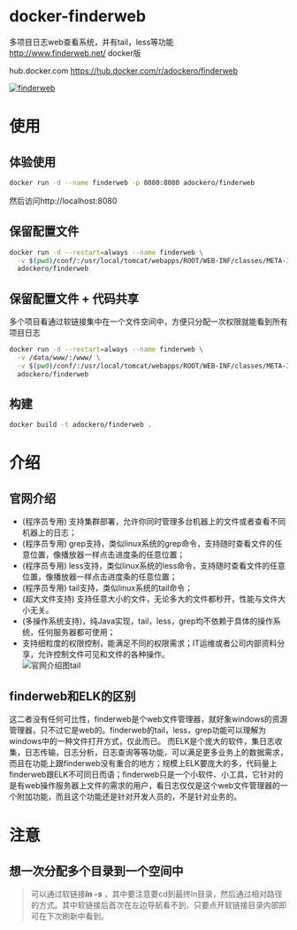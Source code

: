 # docker-finderweb
多项目日志web查看系统，并有tail，less等功能  
http://www.finderweb.net/    docker版

hub.docker.com
https://hub.docker.com/r/adockero/finderweb


[![finderweb](http://dockeri.co/image/adockero/finderweb)](https://hub.docker.com/r/adockero/finderweb)

# 使用

## 体验使用
```bash
docker run -d --name finderweb -p 8080:8080 adockero/finderweb
```
然后访问http://localhost:8080

## 保留配置文件
```bash
docker run -d --restart=always --name finderweb \
  -v $(pwd)/conf/:/usr/local/tomcat/webapps/ROOT/WEB-INF/classes/META-INF/conf/ \
  adockero/finderweb
```

## 保留配置文件 + 代码共享
多个项目看通过软链接集中在一个文件空间中，方便只分配一次权限就能看到所有项目日志
```bash
docker run -d --restart=always --name finderweb \
  -v /data/www/:/www/ \
  -v $(pwd)/conf/:/usr/local/tomcat/webapps/ROOT/WEB-INF/classes/META-INF/conf/ \
  adockero/finderweb
```

## 构建
```bash
docker build -t adockero/finderweb .
```

# 介绍
## 官网介绍
*  (程序员专用) 支持集群部署，允许你同时管理多台机器上的文件或者查看不同机器上的日志；  
*  (程序员专用) grep支持，类似linux系统的grep命令，支持随时查看文件的任意位置，像播放器一样点击进度条的任意位置；  
*  (程序员专用) less支持，类似linux系统的less命令，支持随时查看文件的任意位置，像播放器一样点击进度条的任意位置；  
*  (程序员专用) tail支持，类似linux系统的tail命令；  
*  (超大文件支持) 支持任意大小的文件，无论多大的文件都秒开，性能与文件大小无关。  
*  (多操作系统支持)，纯Java实现，tail，less，grep均不依赖于具体的操作系统，任何服务器都可使用；  
*  支持细粒度的权限控制，能满足不同的权限需求；IT运维或者公司内部资料分享，允许控制文件可见和文件的各种操作。  
![官网介绍图tail](http://www.finderweb.net/resource/demo/2.png)

## finderweb和ELK的区别
这二者没有任何可比性，finderweb是个web文件管理器，就好象windows的资源管理器，只不过它是web的。finderweb的tail，less，grep功能可以理解为windows中的一种文件打开方式，仅此而已。
而ELK是个庞大的软件，集日志收集，日志传输，日志分析，日志查询等等功能，可以满足更多业务上的数据需求，而且在功能上跟finderweb没有重合的地方；规模上ELK要庞大的多，代码量上finderweb跟ELK不可同日而语；finderweb只是一个小软件、小工具，它针对的是有web操作服务器上文件的需求的用户，看日志仅仅是这个web文件管理器的一个附加功能，而且这个功能还是针对开发人员的，不是针对业务的。



# 注意
## 想一次分配多个目录到一个空间中
> 可以通过软链接***ln -s*** ，其中要注意要cd到最终ln目录，然后通过相对路径的方式。其中软链接后首次在左边导航看不到，只要点开软链接目录内部即可在下次刷新中看到。

